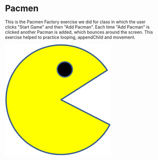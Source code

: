 # Pacmen
This is the Pacmen Factory exercise we did for class in which the user clicks "Start Game" and then "Add Pacman".  Each time "Add Pacman" is clicked another Pacman is added, which bounces around the screen. This exercise helped to practice looping, appendChild and movement. 

![Pacman1](Pacman1.png)

